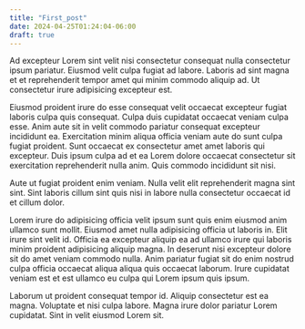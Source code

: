 ```yaml
---
title: "First_post"
date: 2024-04-25T01:24:04-06:00
draft: true
---
```

Ad excepteur Lorem sint velit nisi consectetur consequat nulla consectetur ipsum pariatur. Eiusmod velit culpa fugiat ad labore. Laboris ad sint magna et et reprehenderit tempor amet qui minim commodo aliquip ad. Ut consectetur irure adipisicing excepteur est.

Eiusmod proident irure do esse consequat velit occaecat excepteur fugiat laboris culpa quis consequat. Culpa duis cupidatat occaecat veniam culpa esse. Anim aute sit in velit commodo pariatur consequat excepteur incididunt ea. Exercitation minim aliqua officia veniam aute do sunt culpa fugiat proident. Sunt occaecat ex consectetur amet amet laboris qui excepteur. Duis ipsum culpa ad et ea Lorem dolore occaecat consectetur sit exercitation reprehenderit nulla anim. Quis commodo incididunt sit nisi.

Aute ut fugiat proident enim veniam. Nulla velit elit reprehenderit magna sint sint. Sint laboris cillum sint quis nisi in labore nulla consectetur occaecat id et cillum dolor.

Lorem irure do adipisicing officia velit ipsum sunt quis enim eiusmod anim ullamco sunt mollit. Eiusmod amet nulla adipisicing officia ut laboris in. Elit irure sint velit id. Officia ea excepteur aliquip ea ad ullamco irure qui laboris minim proident adipisicing aliquip magna. In deserunt nisi excepteur dolore sit do amet veniam commodo nulla. Anim pariatur fugiat sit do enim nostrud culpa officia occaecat aliqua aliqua quis occaecat laborum. Irure cupidatat veniam est et est ullamco eu culpa qui Lorem ipsum quis ipsum.

Laborum ut proident consequat tempor id. Aliquip consectetur est ea magna. Voluptate et nisi culpa labore. Magna irure dolor pariatur Lorem cupidatat. Sint in velit eiusmod Lorem sit.